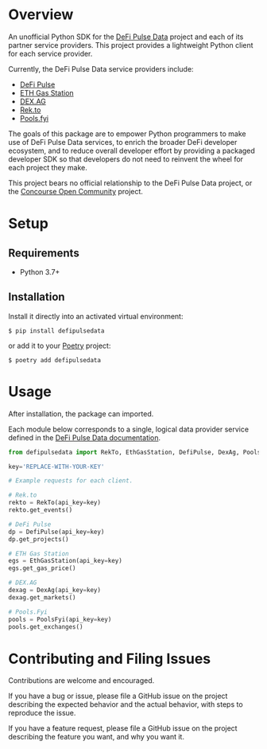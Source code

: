 # Overview

An unofficial Python SDK for the [DeFi Pulse Data](https://docs.defipulse.com/) project and
each of its partner service providers. This project provides a lightweight Python
client for each service provider.

Currently, the DeFi Pulse Data service providers include:
- [DeFi Pulse](https://defipulse.com/)
- [ETH Gas Station](https://ethgasstation.info/)
- [DEX.AG](https://dex.ag/)
- [Rek.to](https://app.rek.to/)
- [Pools.fyi](https://pools.fyi/#/)

The goals of this package are to empower Python programmers to make use of DeFi Pulse Data services,
to enrich the broader DeFi developer ecosystem, and to reduce overall developer effort by providing
a packaged developer SDK so that developers do not need to reinvent the wheel for each project they make.

This project bears no official relationship to the DeFi Pulse Data project, or the
[Concourse Open Community](https://concourseopen.com/) project.

# Setup

## Requirements

* Python 3.7+

## Installation

Install it directly into an activated virtual environment:

```text
$ pip install defipulsedata
```

or add it to your [Poetry](https://poetry.eustace.io/) project:

```text
$ poetry add defipulsedata
```

# Usage

After installation, the package can imported.

Each module below corresponds to a single, logical data provider service defined in
the [DeFi Pulse Data documentation](https://docs.defipulse.com/).

```python
from defipulsedata import RekTo, EthGasStation, DefiPulse, DexAg, PoolsFyi

key='REPLACE-WITH-YOUR-KEY'

# Example requests for each client.

# Rek.to
rekto = RekTo(api_key=key)
rekto.get_events()

# DeFi Pulse
dp = DefiPulse(api_key=key)
dp.get_projects()

# ETH Gas Station
egs = EthGasStation(api_key=key)
egs.get_gas_price()

# DEX.AG
dexag = DexAg(api_key=key)
dexag.get_markets()

# Pools.Fyi
pools = PoolsFyi(api_key=key)
pools.get_exchanges()
```

# Contributing and Filing Issues

Contributions are welcome and encouraged.

If you have a bug or issue, please file a GitHub issue on the project describing the expected behavior and the actual behavior, with steps to reproduce the issue.

If you have a feature request, please file a GitHub issue on the project describing the feature you want, and why you want it.
